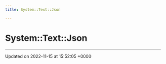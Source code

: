 ```yaml
---
title: System::Text::Json

---
```


# System::Text::Json








-------------------------------

Updated on 2022-11-15 at 15:52:05 +0000